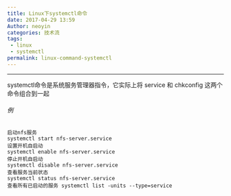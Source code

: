 ```yaml
---
title: Linux下systemctl命令
date: 2017-04-29 13:59
Author: neoyin
categories: 技术流
tags:
 - linux
 - systemctl
permalink: linux-command-systemctl
---
```


---

systemctl命令是系统服务管理器指令，它实际上将 service 和 chkconfig 这两个命令组合到一起

###### 例

```
启动nfs服务
systemctl start nfs-server.service
设置开机自启动 
systemctl enable nfs-server.service
停止开机自启动 
systemctl disable nfs-server.service 
查看服务当前状态 
systemctl status nfs-server.service 
查看所有已启动的服务 systemctl list -units --type=service
```
